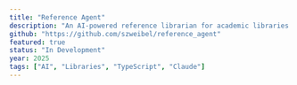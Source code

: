 ```yaml
---
title: "Reference Agent"
description: "An AI-powered reference librarian for academic libraries that answers patron questions by searching library systems using Anthropic's Claude"
github: "https://github.com/szweibel/reference_agent"
featured: true
status: "In Development"
year: 2025
tags: ["AI", "Libraries", "TypeScript", "Claude"]
---
```

